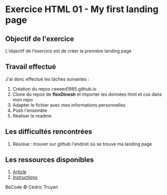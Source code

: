 # Exercice HTML 01 - My first landing page

## Objectif de l'exercice
L'objectif de l'exercice est de créer la première landing page

## Travail effectué
J'ai donc effectué les tâches suivantes :
1. Création du repos ceeeed1985.github.io
2. Clone du repos de **flexDinesh** et importer les données html et css dans mon repo
3. Adapter le fichier avec mes informations personnelles
4. Push l'ensemble
5. Réaliser le readme

## Les difficultés rencontrées
1. Résolue : trouver sur github l'endroit où se trouve ma landing page

## Les ressources disponibles
1. [Article](https://dev.to/flexdinesh/create-your-developer-landing-page-with-github-pages---42jk)
2. [Instructions](https://github.com/flexdinesh/dev-landing-page#github-pages)

  
BeCode © Cédric Truyen